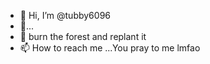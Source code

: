 - 👋 Hi, I’m @tubby6096
- 👀...
- 🌱 burn the forest and replant it
- 📫 How to reach me ...You pray to me lmfao
